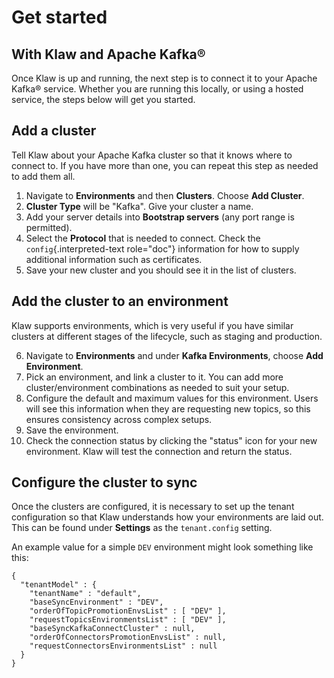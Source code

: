 # Get started

## With Klaw and Apache Kafka®

Once Klaw is up and running, the next step is to connect it to your
Apache Kafka® service. Whether you are running this locally, or using a
hosted service, the steps below will get you started.

## Add a cluster

Tell Klaw about your Apache Kafka cluster so that it knows where to
connect to. If you have more than one, you can repeat this step as
needed to add them all.

1.  Navigate to **Environments** and then **Clusters**. Choose **Add
    Cluster**.
2.  **Cluster Type** will be \"Kafka\". Give your cluster a name.
3.  Add your server details into **Bootstrap servers** (any port range
    is permitted).
4.  Select the **Protocol** that is needed to connect. Check the
    `config`{.interpreted-text role="doc"} information for how to supply
    additional information such as certificates.
5.  Save your new cluster and you should see it in the list of clusters.

## Add the cluster to an environment

Klaw supports environments, which is very useful if you have similar
clusters at different stages of the lifecycle, such as staging and
production.

6.  Navigate to **Environments** and under **Kafka Environments**,
    choose **Add Environment**.
7.  Pick an environment, and link a cluster to it. You can add more
    cluster/environment combinations as needed to suit your setup.
8.  Configure the default and maximum values for this environment. Users
    will see this information when they are requesting new topics, so
    this ensures consistency across complex setups.
9.  Save the environment.
10. Check the connection status by clicking the \"status\" icon for your
    new environment. Klaw will test the connection and return the
    status.

## Configure the cluster to sync

Once the clusters are configured, it is necessary to set up the tenant
configuration so that Klaw understands how your environments are laid
out. This can be found under **Settings** as the `tenant.config`
setting.

An example value for a simple `DEV` environment might look something
like this:

    {
      "tenantModel" : {
        "tenantName" : "default",
        "baseSyncEnvironment" : "DEV",
        "orderOfTopicPromotionEnvsList" : [ "DEV" ],
        "requestTopicsEnvironmentsList" : [ "DEV" ],
        "baseSyncKafkaConnectCluster" : null,
        "orderOfConnectorsPromotionEnvsList" : null,
        "requestConnectorsEnvironmentsList" : null
      }
    }
